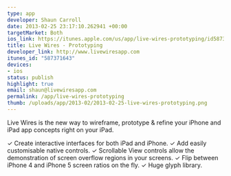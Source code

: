 ```yaml
--- 
type: app
developer: Shaun Carroll
date: 2013-02-25 23:17:10.262941 +00:00
targetMarket: Both
ios_link: https://itunes.apple.com/us/app/live-wires-prototyping/id587371643?mt=8%26ign-mpt=uo%3D4
title: Live Wires - Prototyping
developer_link: http://www.livewiresapp.com
itunes_id: "587371643"
devices: 
- ios
status: publish
highlight: true
email: shaun@livewiresapp.com
permalink: /app/live-wires-prototyping
thumb: /uploads/app/2013-02/2013-02-25-live-wires-prototyping.png
---
```


Live Wires is the new way to wireframe, prototype & refine your iPhone and iPad app concepts right on your iPad.

✓ Create interactive interfaces for both iPad and iPhone.
✓ Add easily customisable native controls.
✓ Scrollable View controls allow the demonstration of screen overflow regions in your screens.
✓ Flip between iPhone 4 and iPhone 5 screen ratios on the fly.
✓ Huge glyph library. 
